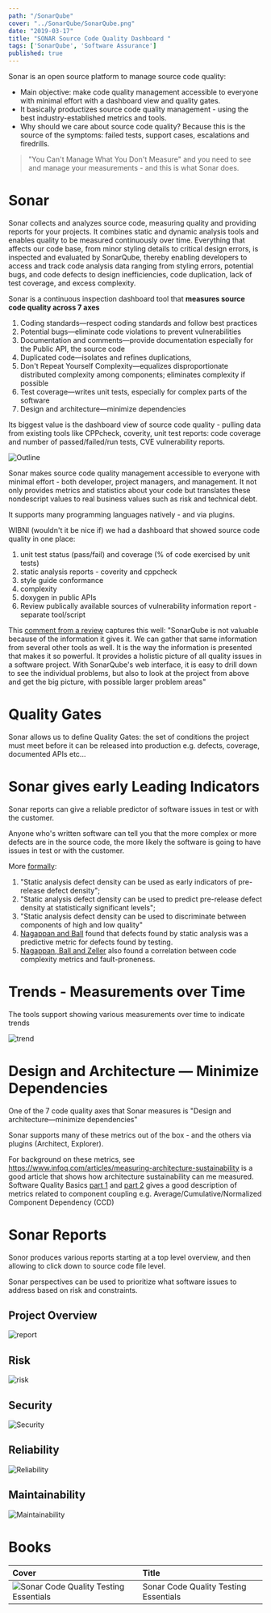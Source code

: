 ```yaml
---
path: "/SonarQube"
cover: "../SonarQube/SonarQube.png"
date: "2019-03-17"
title: "SONAR Source Code Quality Dashboard "
tags: ['SonarQube', 'Software Assurance']
published: true
---
```


Sonar is an open source platform to manage source code quality:
- Main objective: make code quality management accessible to everyone with minimal effort with a dashboard view and quality gates.
- It basically productizes source code quality management - using the best industry-established metrics and tools.
- Why should we care about source code quality? Because this is the source of the symptoms: failed tests, support cases, escalations and firedrills.


> "You Can't Manage What You Don't Measure" and you need to see and manage your measurements - and this is what Sonar does.


# Sonar
Sonar collects and analyzes source code, measuring quality and providing reports for your projects. It combines static and dynamic analysis tools and enables quality to be measured continuously over time.  Everything that affects our code base, from minor styling details to critical design errors, is inspected and evaluated by SonarQube, thereby enabling developers to access and track code analysis data ranging from styling errors, potential bugs, and code defects to design inefficiencies, code duplication, lack of test coverage, and excess complexity.

Sonar is a continuous inspection dashboard tool that **measures source code quality across 7 axes**

1. Coding standards—respect coding standards and follow best practices
2. Potential bugs—eliminate code violations to prevent vulnerabilities
3. Documentation and comments—provide documentation especially for the Public API, the source code
4. Duplicated code—isolates and refines duplications,
5. Don't Repeat Yourself Complexity—equalizes disproportionate distributed complexity among components; eliminates complexity if possible
6. Test coverage—writes unit tests, especially for complex parts of the software 
7. Design and architecture—minimize dependencies

Its biggest value is the dashboard view of source code quality - pulling data from existing tools like CPPcheck, coverity, unit test reports: code coverage and number of passed/failed/run tests, CVE vulnerability reports.

![Outline](sonarqube.png)

Sonar makes source code quality management accessible to everyone with minimal effort - both developer, project managers, and management.
It not only provides metrics and statistics about your code but translates these nondescript values to real business values such as risk and technical debt.

It supports many programming languages natively - and via plugins.

WIBNI (wouldn't it be nice if) we had a dashboard that showed source code quality in one place:
1.    unit test status (pass/fail) and coverage (% of code exercised by unit tests)
2.    static analysis reports - coverity and cppcheck 
3.    style guide conformance 
4.    complexity
5.    doxygen in public APIs 
6.    Review publically available sources of vulnerability information report - separate tool/script 
 
This [comment from a review](https://www.itcentralstation.com/product_reviews/sonarqube-review-46011-by-technicae22f) captures this well:
 "SonarQube is not valuable because of the information it gives it. We can gather that same information from several other tools as well. It is the way the information is presented that makes it so powerful. It provides a holistic picture of all quality issues in a software project. With SonarQube's web interface, it is easy to drill down to see the individual problems, but also to look at the project from above and get the big picture, with possible larger problem areas"



# Quality Gates
Sonar allows us to define Quality Gates: the set of conditions the project must meet before it can be released into production e.g. defects, coverage, documented APIs etc...


# Sonar gives early Leading Indicators

Sonar reports can give a reliable predictor of software issues in test or with the customer.

Anyone who's written software can tell you that the more complex or more defects are in the source code, the more likely the software is going to have issues in test or with the customer.

More [formally](https://www.microsoft.com/en-us/research/wp-content/uploads/2016/02/icse05exp.pdf):
1. "Static analysis defect density can be used as early indicators of pre-release defect density";
2. "Static analysis defect density can be used to predict pre-release defect density at statistically significant levels";
3. "Static analysis defect density can be used to discriminate between components of high and low quality"
4. [Nagappan and Ball](http://dl.acm.org/citation.cfm?id=1062455.1062558) found that defects found by static analysis was a predictive metric for defects found by testing.
5. [Nagappan, Ball and Zeller](http://www.irisa.fr/lande/lande/icse-proceedings/icse/p452.pdf) also found a correlation between code complexity metrics and fault-proneness.

# Trends - Measurements over Time
The tools support showing various measurements over time to indicate trends

![trend](trend.png)

# Design and Architecture — Minimize Dependencies
One of the 7 code quality axes that Sonar measures is "Design and architecture—minimize dependencies"

Sonar supports many of these metrics out of the box - and the others via plugins (Architect, Explorer).

For background on these metrics, see
https://www.infoq.com/articles/measuring-architecture-sustainability is a good article that shows how architecture sustainability can me measured. 
Software Quality Basics [part 1](http://blog.eisele.net/2009/12/software-quality-basics-i-preface-for.html) and [part 2](http://blog.eisele.net/2009/12/software-quality-basics-ii-ccd-acd-ca.html) gives a good description of metrics related to component coupling  e.g. Average/Cumulative/Normalized Component Dependency (CCD)


# Sonar Reports
Sonor produces various reports starting at a top level overview, and then allowing to click down to source code file level.

Sonar perspectives can be used to prioritize what software issues to address based on risk and constraints.

## Project Overview
![report](report.png)

## Risk
![risk](risk.png)


## Security
![Security](security.png)

## Reliability
![Reliability](reliability.png)

## Maintainability
![Maintainability](maintainability.png)

# Books

| Cover         | Title        
|:------------- |:------------
| ![[Sonar Code Quality Testing Essentials](https://www.packtpub.com/application-development/sonar-code-quality-testing-essentials)](7867os_sonar20code20quality20testing.jpg)   |         Sonar Code Quality Testing Essentials



